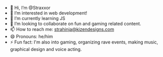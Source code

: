 - 👋 Hi, I’m @Straxxor
- 👀 I’m interested in web development!
- 🌱 I’m currently learning JS
- 💞️ I’m looking to collaborate on fun and gaming related content.
- 📫 How to reach me: strahinja@kizendesigns.com
- 😄 Pronouns: he/him
- ⚡ Fun fact: I'm also into gaming, organizing rave events, making music, graphical design and voice acting.

<!---
Straxxor/Straxxor is a ✨ special ✨ repository because its `README.md` (this file) appears on your GitHub profile.
You can click the Preview link to take a look at your changes.
--->
